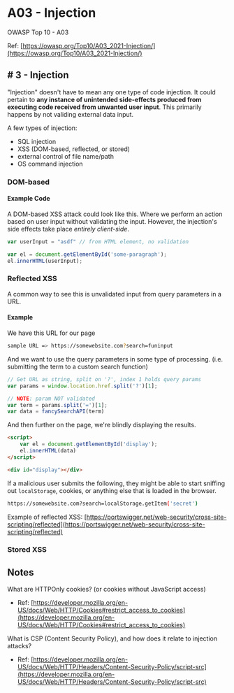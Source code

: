 # A03 - Injection

OWASP Top 10 - A03

Ref: [https://owasp.org/Top10/A03_2021-Injection/](https://owasp.org/Top10/A03_2021-Injection/)

## \# 3 - Injection

"Injection" doesn't have to mean any one type of code injection. It could
pertain to **any instance of unintended side-effects produced from 
executing code received from unwanted user input**. This primarily 
happens by not validing external data input.

A few types of injection:

- SQL injection
- XSS (DOM-based, reflected, or stored)
- external control of file name/path
- OS command injection

### DOM-based

#### Example Code

A DOM-based XSS attack could look like this. Where we perform an action
based on user input without validating the input. However, the 
injection's side effects take place _entirely client-side_.

```javascript
var userInput = "asdf" // from HTML element, no validation

var el = document.getElementById('some-paragraph');
el.innerHTML(userInput);
```

### Reflected XSS

A common way to see this is unvalidated input from query parameters in a 
URL.

#### Example

We have this URL for our page
```bash
sample URL => https://somewebsite.com?search=funinput
```
And we want to use the query parameters in some type of processing. (i.e.
submitting the term to a custom search function)
```js
// Get URL as string, split on '?', index 1 holds query params
var params = window.location.href.split('?')[1];

// NOTE: param NOT validated
var term = params.split('=')[1];
var data = fancySearchAPI(term)
```
And then further on the page, we're blindly displaying the results.
```html
<script>
    var el = document.getElementById('display');
    el.innerHTML(data)
</script>

<div id="display"></div>
```

If a malicious user submits the following, they might be able to start 
sniffing out `localStorage`, cookies, or anything else that is loaded
in the browser.

```bash
https://somewebsite.com?search=localStorage.getItem('secret')
```

Example of reflected XSS: [https://portswigger.net/web-security/cross-site-scripting/reflected](https://portswigger.net/web-security/cross-site-scripting/reflected)

### Stored XSS


## Notes

What are HTTPOnly cookies? (or cookies without JavaScript access)

- Ref: [https://developer.mozilla.org/en-US/docs/Web/HTTP/Cookies#restrict_access_to_cookies](https://developer.mozilla.org/en-US/docs/Web/HTTP/Cookies#restrict_access_to_cookies)

What is CSP (Content Security Policy), and how does it relate to
injection attacks?

- Ref: [https://developer.mozilla.org/en-US/docs/Web/HTTP/Headers/Content-Security-Policy/script-src](https://developer.mozilla.org/en-US/docs/Web/HTTP/Headers/Content-Security-Policy/script-src)